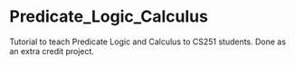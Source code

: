 # Predicate_Logic_Calculus
Tutorial to teach Predicate Logic and Calculus to CS251 students. Done as an extra credit project.
